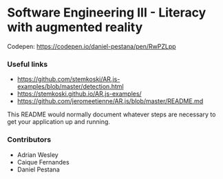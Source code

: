 # Software Engineering III - Literacy with augmented reality  #

Codepen: https://codepen.io/daniel-pestana/pen/RwPZLpp

### Useful links
- https://github.com/stemkoski/AR.js-examples/blob/master/detection.html 
- https://stemkoski.github.io/AR.js-examples/ 
- https://github.com/jeromeetienne/AR.js/blob/master/README.md 

This README would normally document whatever steps are necessary to get your application up and running.

### Contributors ###

* Adrian Wesley
* Caique Fernandes
* Daniel Pestana
